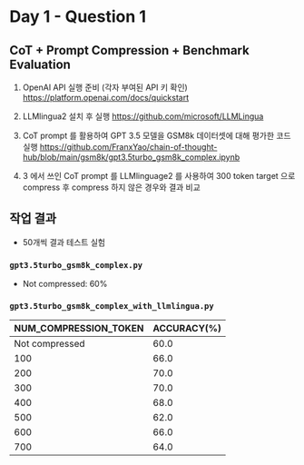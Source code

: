 # Day 1 - Question 1

## CoT + Prompt Compression + Benchmark Evaluation

1. OpenAI API 실행 준비 (각자 부여된 API 키 확인)
https://platform.openai.com/docs/quickstart

2. LLMlingua2 설치 후 실행
https://github.com/microsoft/LLMLingua

3. CoT prompt 를 활용하여 GPT 3.5 모델을 GSM8k 데이터셋에 대해 평가한 코드 실행
https://github.com/FranxYao/chain-of-thought-hub/blob/main/gsm8k/gpt3.5turbo_gsm8k_complex.ipynb

4. 3 에서 쓰인 CoT prompt 를 LLMlinguage2 를 사용하여 300 token target 으로 compress 후 compress 하지 않은 경우와 결과 비교


## 작업 결과
- 50개씩 결과 테스트 실험

### `gpt3.5turbo_gsm8k_complex.py`
- Not compressed: 60%

### `gpt3.5turbo_gsm8k_complex_with_llmlingua.py`
|NUM_COMPRESSION_TOKEN|ACCURACY(%)|
|--|--|
|Not compressed|60.0|
|100|66.0|
|200|70.0|
|300|70.0|
|400|68.0|
|500|62.0|
|600|66.0|
|700|64.0|
